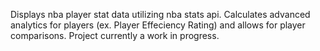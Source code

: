 Displays nba player stat data utilizing nba stats api. Calculates advanced analytics for players (ex. Player Effeciency Rating) and allows for player comparisons. Project currently a work in progress.
